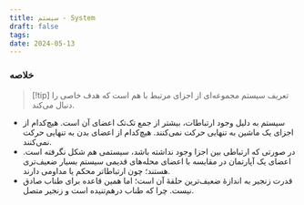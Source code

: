 ```yaml
---
title: سیستم - System
draft: false
tags: 
date: 2024-05-13
---
```

### خلاصه

> [!tip] تعریف
> سیستم مجموعه‌ای از اجزای مرتبط با هم است که هدف خاصی را دنبال می‌کند.

- سیستم به دلیل وجود ارتباطات، بیشتر از جمع تک‌تک اعضای آن است. هیچ‌کدام از اجزای یک ماشین به تنهایی حرکت نمی‌کنند. هیچ‌کدام از اعضای بدن به تنهایی حرکت نمی‌کنند.
- در صورتی که ارتباطی بین اجزا وجود نداشته باشد، سیستمی هم شکل نگرفته است. اعضای یک آپارتمان در مقایسه با اعضای محله‌های قدیمی سیستم بسیار ضعیف‌تری هستند؛ چون ارتباطاتر محکم یا مداومی دارند.
- قدرت زنجیر به اندازهٔ ضعیف‌ترین حلقهٔ آن است؛ اما همین قاعده برای طناب صادق نیست. چرا که طناب درهم‌تنیده است و زنجیر متصل.

